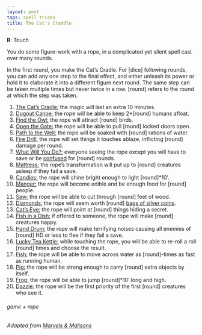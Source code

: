 ```yaml
---
layout: post
tags: spell tricks
title: The Cat's Craddle
---
```

**R**: Touch

You do some figure-work with a rope, in a complicated yet silent spell cast over many rounds. 

In the first round, you make the Cat’s Cradle. For [dice] following rounds, you can add any one step to the final effect, and either unleash its power or hold it to elaborate it into a different figure next round. The same step can be taken multiple times but never twice in a row. [round] refers to the round at which the step was taken.

1. <ins>The Cat’s Cradle:</ins> the magic will last an extra 10 minutes.
1. <ins>Dugout Canoe:</ins> the rope will be able to keep 2*[round] humans afloat.
1. <ins>Find the Owl:</ins> the rope will attract [round] birds.
1. <ins>Open the Gate:</ins> the rope will be able to pull [round] locked doors open.
1. <ins>Path to the Well:</ins> the rope will be soaked with [round] rations of water.
1. <ins>Fire Drill:</ins> the rope will set things it touches ablaze, inflicting [round] damage per round.
1. <ins>What Will You Do?:</ins> everyone seeing the rope except you will have to save or be [confused](/2020/11/09/base-rules/) for [round] rounds.
1. <ins>Mattress:</ins> the rope’s transformation will put up to [round] creatures asleep if they fail a save.
1. <ins>Candles:</ins> the rope will shine bright enough to light [round]*10’.
1. <ins>Manger:</ins> the rope will become edible and be enough food for [round] people.
1. <ins>Saw:</ins> the rope will be able to cut through [round] feet of wood.
1. <ins>Diamonds:</ins> the rope will seem worth [round] [bags of silver coins](/2020/11/09/base-rules/).
1. <ins>Cat’s Eye:</ins> the rope will point at [round] things hiding a secret.
1. <ins>Fish in a Dish:</ins> if offered to someone, the rope will make [round] creatures happy.
1. <ins>Hand Drum:</ins> the rope will make terrifying noises causing all enemies of [round] HD or less to flee if they fail a save.
1. <ins>Lucky Tea Kettle:</ins> while touching the rope, you will be able to re-roll a roll [round] times and choose the result.
1. <ins>Fish:</ins> the rope will be able to move across water as [round]-times as fast as running human.
1. <ins>Pig:</ins> the rope will be strong enough to carry [round] extra objects by itself.
1. <ins>Frog:</ins> the rope will be able to jump [round]*10’ long and high.
1. <ins>Dazzle:</ins> the rope will be the first priority of the first [round] creatures who see it.

###### game + rope
###### Adapted from [Marvels & Malisons](https://www.drivethrurpg.com/product/211911/Marvels--Malisons)
